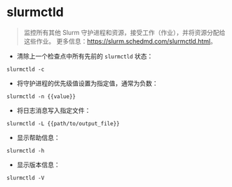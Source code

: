 # slurmctld

> 监控所有其他 Slurm 守护进程和资源，接受工作（作业），并将资源分配给这些作业。
> 更多信息：<https://slurm.schedmd.com/slurmctld.html>。

- 清除上一个检查点中所有先前的 `slurmctld` 状态：

`slurmctld -c`

- 将守护进程的优先级值设置为指定值，通常为负数：

`slurmctld -n {{value}}`

- 将日志消息写入指定文件：

`slurmctld -L {{path/to/output_file}}`

- 显示帮助信息：

`slurmctld -h`

- 显示版本信息：

`slurmctld -V`